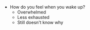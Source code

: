 - How do you feel when you wake up?
    - Overwhelmed
    - Less exhausted
    - Still doesn't know why
